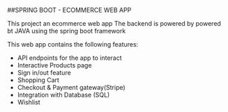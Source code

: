 ##SPRING BOOT - ECOMMERCE WEB APP

This project an ecommerce web app
The backend is powered by powered bt JAVA using the spring boot framework

This web app contains the following features:
- API endpoints for the app to interact
- Interactive Products page
- Sign in/out feature
- Shopping Cart
- Checkout & Payment gateway(Stripe)
- Integration with Database (SQL)
- Wishlist

